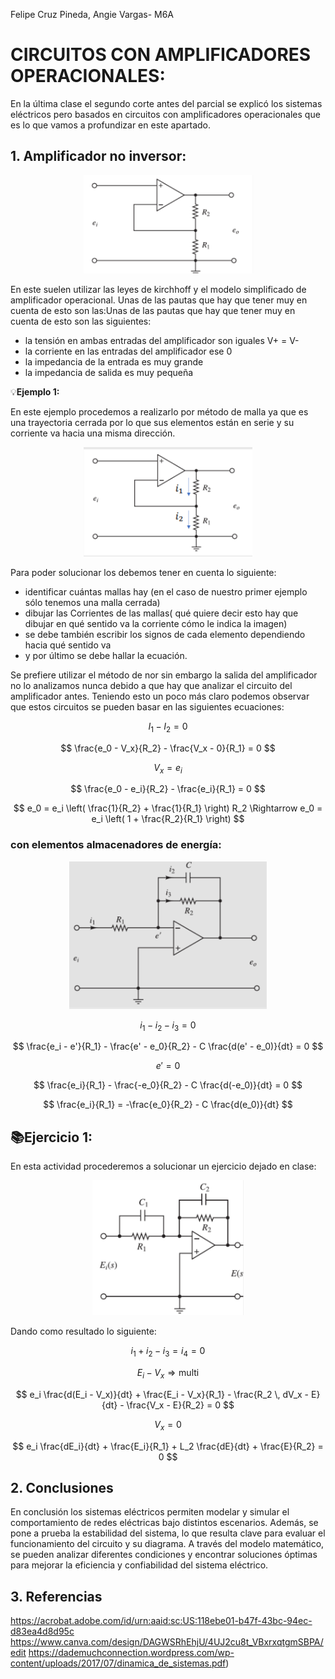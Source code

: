 Felipe Cruz Pineda, Angie Vargas- M6A
# CIRCUITOS CON AMPLIFICADORES OPERACIONALES:

En la última clase el segundo corte antes del parcial se explicó los sistemas eléctricos pero basados en circuitos con amplificadores operacionales que es lo que vamos a profundizar en este apartado.

## 1. Amplificador no inversor:

<p align="center">
    <img src="./Imagenes/AMP1.PNG" alt="ejemplo" />
</p>

En este suelen utilizar las leyes de kirchhoff y el modelo simplificado de amplificador operacional.
Unas de las pautas que hay que tener muy en cuenta de esto son las:Unas de las pautas que hay que tener muy en cuenta de esto son las siguientes:

- la tensión en ambas entradas del amplificador son iguales V+ = V-
- la corriente en las entradas del amplificador ese 0
- la impedancia de la entrada es muy grande
- la impedancia de salida es muy pequeña
  

💡**Ejemplo 1:** 

En este ejemplo procedemos a realizarlo por método de malla ya que es una trayectoria cerrada por lo que sus elementos están en serie y su corriente va hacia una misma dirección.

<p align="center">
    <img src="./Imagenes/AMP2.PNG" alt="ejemplo" />
</p>

Para poder solucionar los debemos tener en cuenta lo siguiente:
- identificar cuántas mallas hay (en el caso de nuestro primer ejemplo sólo tenemos una malla cerrada)
- dibujar las Corrientes de las mallas( qué quiere decir esto hay que dibujar en qué sentido va la corriente cómo le indica la imagen)
- se debe también escribir los signos de cada elemento dependiendo hacia qué sentido va
- y por último se debe hallar la ecuación.

Se prefiere utilizar el método de nor sin embargo la salida del amplificador no lo analizamos nunca debido a que hay que analizar el circuito del amplificador antes. Teniendo esto un poco más claro podemos observar que estos circuitos se pueden basar en las siguientes ecuaciones:

$$
I_1 - I_2 = 0
$$

$$
\frac{e_0 - V_x}{R_2} - \frac{V_x - 0}{R_1} = 0
$$

$$
V_x = e_i
$$

$$
\frac{e_0 - e_i}{R_2} - \frac{e_i}{R_1} = 0
$$

$$
e_0 = e_i \left( \frac{1}{R_2} + \frac{1}{R_1} \right) R_2 \Rightarrow e_0 = e_i \left( 1 + \frac{R_2}{R_1} \right)
$$

### con elementos almacenadores de energía:

<p align="center">
    <img src="./Imagenes/AMP3.PNG" alt="ejemplo" />
</p>

$$
i_1 - i_2 - i_3 = 0
$$

$$
\frac{e_i - e'}{R_1} - \frac{e' - e_0}{R_2} - C \frac{d(e' - e_0)}{dt} = 0
$$

$$
e' = 0
$$

$$
\frac{e_i}{R_1} - \frac{-e_0}{R_2} - C \frac{d(-e_0)}{dt} = 0
$$

$$
\frac{e_i}{R_1} = -\frac{e_0}{R_2} - C \frac{d(e_0)}{dt}
$$

## 📚Ejercicio 1:
En esta actividad procederemos a solucionar un ejercicio dejado en clase:
<p align="center">
    <img src="./Imagenes/AMP4.PNG" alt="ejemplo" />
</p>

Dando como resultado lo siguiente:

$$
i_1 + i_2 - i_3 = i_4 = 0
$$

$$
E_i - V_x \Rightarrow \text{multi}
$$

$$
e_i \frac{d(E_i - V_x)}{dt} + \frac{E_i - V_x}{R_1} - \frac{R_2 \, dV_x - E}{dt} - \frac{V_x - E}{R_2} = 0
$$

$$
V_x = 0
$$

$$
e_i \frac{dE_i}{dt} + \frac{E_i}{R_1} + L_2 \frac{dE}{dt} + \frac{E}{R_2} = 0
$$

## 2. Conclusiones
En conclusión los sistemas eléctricos permiten modelar y simular el comportamiento de redes eléctricas bajo distintos escenarios. Además, se pone a prueba la estabilidad del sistema, lo que resulta clave para evaluar el funcionamiento del circuito y su diagrama. A través del modelo matemático, se pueden analizar diferentes condiciones y encontrar soluciones óptimas para mejorar la eficiencia y confiabilidad del sistema eléctrico.

## 3. Referencias
https://acrobat.adobe.com/id/urn:aaid:sc:US:118ebe01-b47f-43bc-94ec-d83ea4d8d95c
https://www.canva.com/design/DAGWSRhEhjU/4UJ2cu8t_VBxrxqtgmSBPA/edit
https://dademuchconnection.wordpress.com/wp-content/uploads/2017/07/dinamica_de_sistemas.pdf)
